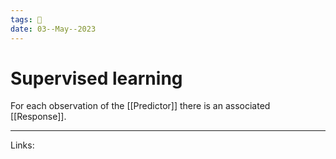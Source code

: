 ```yaml
---
tags: 🌱
date: 03--May--2023
---
```


# Supervised learning

For each observation of the [[Predictor]] there is an associated [[Response]].

---
Links: 